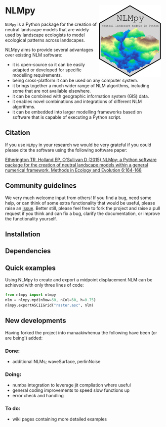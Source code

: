 # NLMpy <img src="images/logo.png" align="right" width="200" />

`NLMpy` is a Python package for the creation of neutral landscape models that 
are widely used by landscape ecologists to model ecological patterns across 
landscapes.

NLMpy aims to provide several advantages over existing NLM software:

* it is open-source so it can be easily adapted or developed for specific modelling requirements.
* being cross-platform it can be used on any computer system.
* it brings together a much wider range of NLM algorithms, including some that are not available elsewhere.
* it can be combined with geographic information system (GIS) data.
* it enables novel combinations and integrations of different NLM algorithms.
* it can be embedded into larger modelling frameworks based on software that is capable of executing a Python script.  


## Citation

If you use `NLMpy` in your research we would be very grateful if
you could please cite the software using the following software paper:

[Etherington TR, Holland EP, O'Sullivan D (2015) NLMpy: a Python software package for 
the creation of neutral landscape models within a general numerical framework. Methods in 
Ecology and Evolution 6:164-168](https://besjournals.onlinelibrary.wiley.com/doi/full/10.1111/2041-210X.12308)

## Community guidelines

We very much welcome input from others\! If you find a bug, need some
help, or can think of some extra functionality that would be useful,
please raise an
[issue](https://github.com/tretherington/nlmpy/issues). Better
still, please feel free to fork the project and raise a pull request if
you think and can fix a bug, clarify the documentation, or improve the
functionality yourself.

## Installation

## Dependencies

## Quick examples

Using NLMpy to create and export a midpoint displacement NLM can be achieved with 
only three lines of code:

```python
from nlmpy import nlmpy
nlm = nlmpy.mpd(nRow=50, nCol=50, h=0.75)
nlmpy.exportASCIIGrid("raster.asc", nlm)
```

## New developments

Having forked the project into manaakiwhenua the following have been (or are being!) added:

### Done:
* additional NLMs; waveSurface, perlinNoise

### Doing:
* numba integration to leverage jit compliation where useful
* general coding improvements to speed slow functions up
* error check and handling

### To do:
* wiki pages containing more detailed examples